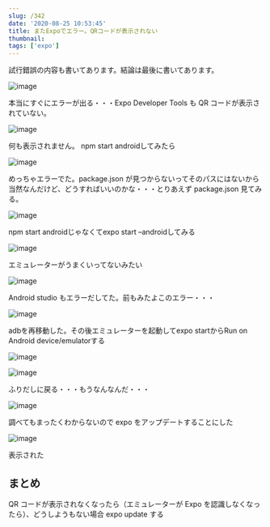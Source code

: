```yaml
---
slug: /342
date: '2020-08-25 10:53:45'
title: またExpoでエラー。QRコードが表示されない
thumbnail:
tags: ['expo']
---
```

試行錯誤の内容も書いてあります。結論は最後に書いてあります。

![image](/img/blog/contents/2020/08/image-39.png)

本当にすぐにエラーが出る・・・Expo Developer Tools も QR コードが表示されていない。

![image](/img/blog/contents/2020/08/image-29.png)

何も表示されません。
npm start androidしてみたら

![image](/img/blog/contents/2020/08/image-30.png)

めっちゃエラーでた。package.json が見つからないってそのパスにはないから当然なんだけど、どうすればいいのかな・・・とりあえず package.json 見てみる。

![image](/img/blog/contents/2020/08/image-31.png)

npm start androidじゃなくてexpo start –androidしてみる

![image](/img/blog/contents/2020/08/image-32.png)

エミュレーターがうまくいってないみたい

![image](/img/blog/contents/2020/08/image-34.png)

Android studio もエラーだしてた。前もみたよこのエラー・・・

![image](/img/blog/contents/2020/08/image-35.png)

adbを再移動した。その後エミュレーターを起動してexpo startからRun on Android device/emulatorする

![image](/img/blog/contents/2020/08/image-36.png)

![image](/img/blog/contents/2020/08/image-37.png)

ふりだしに戻る・・・もうなんなんだ・・・

![image](/img/blog/contents/2020/08/image-38.png)

調べてもまったくわからないので expo をアップデートすることにした

![image](/img/blog/contents/2020/08/1-1.png)

表示された

## まとめ

QR コードが表示されなくなったら（エミュレーターが Expo を認識しなくなったら）、どうしようもない場合 expo update する
